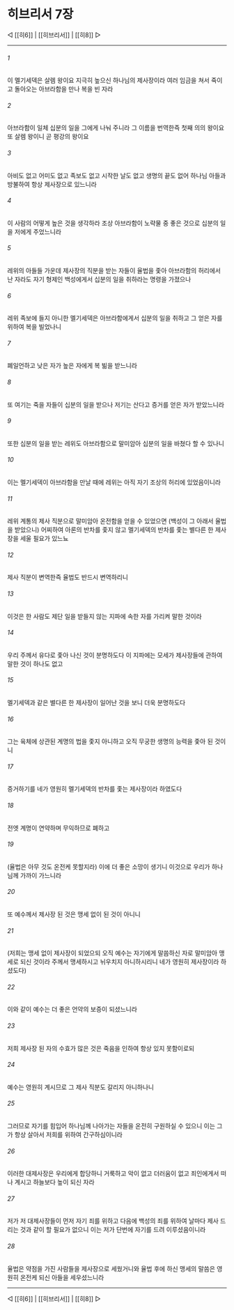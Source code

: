 # 히브리서 7장

◁ [[히6]] | [[히브리서]] | [[히8]] ▷
***

###### 1
이 멜기세덱은 살렘 왕이요 지극히 높으신 하나님의 제사장이라 여러 임금을 쳐서 죽이고 돌아오는 아브라함을 만나 복을 빈 자라

###### 2
아브라함이 일체 십분의 일을 그에게 나눠 주니라 그 이름을 번역한즉 첫째 의의 왕이요 또 살렘 왕이니 곧 평강의 왕이요

###### 3
아비도 없고 어미도 없고 족보도 없고 시작한 날도 없고 생명의 끝도 없어 하나님 아들과 방불하여 항상 제사장으로 있느니라

###### 4
이 사람의 어떻게 높은 것을 생각하라 조상 아브라함이 노략물 중 좋은 것으로 십분의 일을 저에게 주었느니라

###### 5
레위의 아들들 가운데 제사장의 직분을 받는 자들이 율법을 좇아 아브라함의 허리에서 난 자라도 자기 형제인 백성에게서 십분의 일을 취하라는 명령을 가졌으나

###### 6
레위 족보에 들지 아니한 멜기세덱은 아브라함에게서 십분의 일을 취하고 그 얻은 자를 위하여 복을 빌었나니

###### 7
폐일언하고 낮은 자가 높은 자에게 복 빎을 받느니라

###### 8
또 여기는 죽을 자들이 십분의 일을 받으나 저기는 산다고 증거를 얻은 자가 받았느니라

###### 9
또한 십분의 일을 받는 레위도 아브라함으로 말미암아 십분의 일을 바쳤다 할 수 있나니

###### 10
이는 멜기세덱이 아브라함을 만날 때에 레위는 아직 자기 조상의 허리에 있었음이니라

###### 11
레위 계통의 제사 직분으로 말미암아 온전함을 얻을 수 있었으면 (백성이 그 아래서 율법을 받았으니) 어찌하여 아론의 반차를 좇지 않고 멜기세덱의 반차를 좇는 별다른 한 제사장을 세울 필요가 있느뇨

###### 12
제사 직분이 변역한즉 율법도 반드시 변역하리니

###### 13
이것은 한 사람도 제단 일을 받들지 않는 지파에 속한 자를 가리켜 말한 것이라

###### 14
우리 주께서 유다로 좇아 나신 것이 분명하도다 이 지파에는 모세가 제사장들에 관하여 말한 것이 하나도 없고

###### 15
멜기세덱과 같은 별다른 한 제사장이 일어난 것을 보니 더욱 분명하도다

###### 16
그는 육체에 상관된 계명의 법을 좇지 아니하고 오직 무궁한 생명의 능력을 좇아 된 것이니

###### 17
증거하기를 네가 영원히 멜기세덱의 반차를 좇는 제사장이라 하였도다

###### 18
전엣 계명이 연약하며 무익하므로 폐하고

###### 19
(율법은 아무 것도 온전케 못할지라) 이에 더 좋은 소망이 생기니 이것으로 우리가 하나님께 가까이 가느니라

###### 20
또 예수께서 제사장 된 것은 맹세 없이 된 것이 아니니

###### 21
(저희는 맹세 없이 제사장이 되었으되 오직 예수는 자기에게 말씀하신 자로 말미암아 맹세로 되신 것이라 주께서 맹세하시고 뉘우치지 아니하시리니 네가 영원히 제사장이라 하셨도다)

###### 22
이와 같이 예수는 더 좋은 언약의 보증이 되셨느니라

###### 23
저희 제사장 된 자의 수효가 많은 것은 죽음을 인하여 항상 있지 못함이로되

###### 24
예수는 영원히 계시므로 그 제사 직분도 갈리지 아니하나니

###### 25
그러므로 자기를 힘입어 하나님께 나아가는 자들을 온전히 구원하실 수 있으니 이는 그가 항상 살아서 저희를 위하여 간구하심이니라

###### 26
이러한 대제사장은 우리에게 합당하니 거룩하고 악이 없고 더러움이 없고 죄인에게서 떠나 계시고 하늘보다 높이 되신 자라

###### 27
저가 저 대제사장들이 먼저 자기 죄를 위하고 다음에 백성의 죄를 위하여 날마다 제사 드리는 것과 같이 할 필요가 없으니 이는 저가 단번에 자기를 드려 이루셨음이니라

###### 28
율법은 약점을 가진 사람들을 제사장으로 세웠거니와 율법 후에 하신 맹세의 말씀은 영원히 온전케 되신 아들을 세우셨느니라

***
◁ [[히6]] | [[히브리서]] | [[히8]] ▷